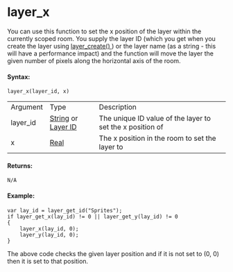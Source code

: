 # layer_x

You can use this function to set the x position of the layer within the
currently scoped room. You supply the layer ID (which you get when you
create the layer using [ layer_create() ](layer_create) ) or the
layer name (as a string - this will have a performance impact) and the
function will move the layer the given number of pixels along the
horizontal axis of the room.

#### Syntax:

``` gml
layer_x(layer_id, x)
```

|          |                                                                                                                                                                                                                  |                                                           |
|----------|------------------------------------------------------------------------------------------------------------------------------------------------------------------------------------------------------------------|-----------------------------------------------------------|
| Argument | Type                                                                                                                                                                                                             | Description                                               |
| layer_id |  [String](../../../../../../GameMaker_Language/GML_Overview/Data_Types) or [Layer ID](../../../../../../GameMaker_Language/GML_Reference/Asset_Management/Rooms/General_Layer_Functions/layer_get_id)    | The unique ID value of the layer to set the x position of |
| x        |  [Real](../../../../../../GameMaker_Language/GML_Overview/Data_Types)                                                                                                                                        | The x position in the room to set the layer to            |

#### Returns:

``` gml
N/A
```

#### Example:

``` gml
var lay_id = layer_get_id("Sprites");
if layer_get_x(lay_id) != 0 || layer_get_y(lay_id) != 0
{
    layer_x(lay_id, 0);
    layer_y(lay_id, 0);
}
```

The above code checks the given layer position and if it is not set to
(0, 0) then it is set to that position.
